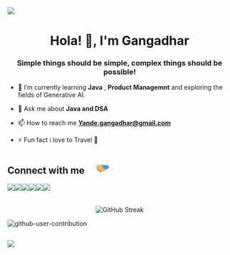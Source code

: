 <img src="https://github.com/GangadharYande/Profile-Assets/blob/main/Black%20%26%20White%20Modern%20Minimalist%20Data%20Analyst%20LinkedIn%20Banner.png">
<h1 align="center">Hola! 👋, I'm Gangadhar</h1>
<h3 align="center">Simple things should be simple, complex things should be possible! </h3>

- 🌱 I’m currently learning **Java** , **Product Managemnt** and  exploring the fields of Generative AI.

- 💬 Ask me about **Java and DSA**

- 📫 How to reach me **Yande.gangadhar@gmail.com**

- ⚡ Fun fact i love to Travel 🧳


## Connect with me <img src="https://github.com/sujana-kamasany/Profile-Assets/blob/main/assets/Handshake.gif" height="32px">

<a href="https://www.linkedin.com/in/gangadharyande/" target="blank" >
  <img align="left"  src="https://img.shields.io/badge/LinkedIn-0077B5?style=for-the-badge&logo=linkedin&logoColor=white" />
  </a>
<a href="https://twitter.com/Gangadhar907" target="blank" >
    <img align="left" src="https://img.shields.io/badge/Twitter-1DA1F2?style=for-the-badge&logo=twitter&logoColor=white"/>
  </a>
  <a href="https://hashnode.com/@Gangadhar907" target="_blank">
    <img align="left"  src="https://img.shields.io/badge/Hashnode-2962FF?style=for-the-badge&logo=hashnode&logoColor=white" />
  </a>
  <a href="https://codeforces.com/profile/Gangadhar907/">
    <img align="left"  src="https://codeforces.org/s/33419/images/codeforces-sponsored-by-ton.png" />
  </a>
  
  <a href="https://www.interviewbit.com/profile/gangadhar-yande/">
    <img align="left"src="https://www.interviewbit.com/_next/static/media/brand.6cf9233b.svg" />
  </a>
  
   <a href="https://stackoverflow.com/users/22415008/gangadhar-yande">
    <img align="left"src="https://github.com/GangadharYande/Profile-Assets/blob/main/Stack_Overflow%20(1).png" />
  
  </a>

  <br>
  <br>


<p align="center">
<img align="center" src="https://streak-stats.demolab.com?user=GangadharYande&theme=dark&border_radius=7.1&exclude_days=Sun%2CSat&card_width=496" alt="GitHub Streak" />

</p>



![github-user-contribution](https://user-images.githubusercontent.com/67040886/206610866-5b4481a4-cdc0-40f2-90d3-f28e76d98eb3.svg#gh-dark-mode-only)

##
![](https://komarev.com/ghpvc/?username=GangadharYande&abbreviated=true)
